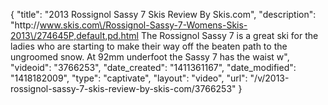 {
    "title": "2013 Rossignol Sassy 7 Skis Review By Skis.com",
    "description": "http:\/\/www.skis.com\/Rossignol-Sassy-7-Womens-Skis-2013\/274645P,default,pd.html  The Rossignol Sassy 7 is a great ski for the ladies who are starting to make their way off the beaten path to the ungroomed snow. At 92mm underfoot the Sassy 7 has the waist w",
    "videoid": "3766253",
    "date_created": "1411361167",
    "date_modified": "1418182009",
    "type": "captivate",
    "layout": "video",
    "url": "\/v\/2013-rossignol-sassy-7-skis-review-by-skis-com\/3766253"
}